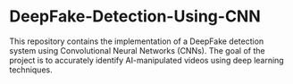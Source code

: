 # DeepFake-Detection-Using-CNN
This repository contains the implementation of a DeepFake detection system using Convolutional Neural Networks (CNNs). The goal of the project is to accurately identify AI-manipulated videos using deep learning techniques.
